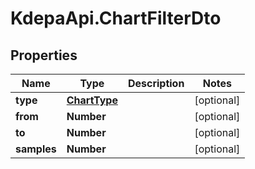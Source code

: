 # KdepaApi.ChartFilterDto

## Properties

Name | Type | Description | Notes
------------ | ------------- | ------------- | -------------
**type** | [**ChartType**](ChartType.md) |  | [optional] 
**from** | **Number** |  | [optional] 
**to** | **Number** |  | [optional] 
**samples** | **Number** |  | [optional] 


